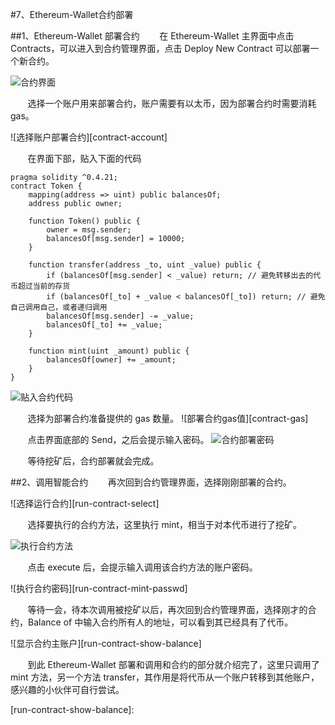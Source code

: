 #7、Ethereum-Wallet合约部署

##1、Ethereum-Wallet 部署合约
&nbsp;&nbsp;&nbsp;&nbsp;&nbsp;&nbsp;&nbsp;在 Ethereum-Wallet 主界面中点击 Contracts，可以进入到合约管理界面，点击 Deploy New Contract 可以部署一个新合约。

![合约界面][contract-page]

&nbsp;&nbsp;&nbsp;&nbsp;&nbsp;&nbsp;&nbsp;选择一个账户用来部署合约，账户需要有以太币，因为部署合约时需要消耗 gas。

![选择账户部署合约][contract-account]

&nbsp;&nbsp;&nbsp;&nbsp;&nbsp;&nbsp;&nbsp;在界面下部，贴入下面的代码

```
pragma solidity ^0.4.21;
contract Token {
    mapping(address => uint) public balancesOf;
    address public owner;

    function Token() public {
        owner = msg.sender;
        balancesOf[msg.sender] = 10000;
    }

    function transfer(address _to, uint _value) public {
        if (balancesOf[msg.sender] < _value) return; // 避免转移出去的代币超过当前的存货
        if (balancesOf[_to] + _value < balancesOf[_to]) return; // 避免自己调用自己，或者递归调用
        balancesOf[msg.sender] -= _value;
        balancesOf[_to] += _value;
    }

    function mint(uint _amount) public {
        balancesOf[owner] += _amount;
    }
}
```
![贴入合约代码][contract-code]

&nbsp;&nbsp;&nbsp;&nbsp;&nbsp;&nbsp;&nbsp;选择为部署合约准备提供的 gas 数量。
![部署合约gas值][contract-gas]

&nbsp;&nbsp;&nbsp;&nbsp;&nbsp;&nbsp;&nbsp;点击界面底部的 Send，之后会提示输入密码。
![合约部署密码][contract-passwd]

&nbsp;&nbsp;&nbsp;&nbsp;&nbsp;&nbsp;&nbsp;等待挖矿后，合约部署就会完成。

##2、调用智能合约
&nbsp;&nbsp;&nbsp;&nbsp;&nbsp;&nbsp;&nbsp;再次回到合约管理界面，选择刚刚部署的合约。

![选择运行合约][run-contract-select]

&nbsp;&nbsp;&nbsp;&nbsp;&nbsp;&nbsp;&nbsp;选择要执行的合约方法，这里执行 mint，相当于对本代币进行了挖矿。

![执行合约方法][run-contract-mint]

&nbsp;&nbsp;&nbsp;&nbsp;&nbsp;&nbsp;&nbsp;点击 execute 后，会提示输入调用该合约方法的账户密码。

![执行合约密码][run-contract-mint-passwd]

&nbsp;&nbsp;&nbsp;&nbsp;&nbsp;&nbsp;&nbsp;等待一会，待本次调用被挖矿以后，再次回到合约管理界面，选择刚才的合约，Balance of 中输入合约所有人的地址，可以看到其已经具有了代币。

![显示合约主账户][run-contract-show-balance]

&nbsp;&nbsp;&nbsp;&nbsp;&nbsp;&nbsp;&nbsp;到此 Ethereum-Wallet 部署和调用和合约的部分就介绍完了，这里只调用了 mint 方法，另一个方法 transfer，其作用是将代币从一个账户转移到其他账户，感兴趣的小伙伴可自行尝试。 

[contract-page]:
[contract-account]:
[contract-code]:
[contract-gas]:
[contract-passwd]:
[run-contract-select]:
[run-contract-mint]:
[run-contract-mint-passwd]:
[run-contract-show-balance]:






















